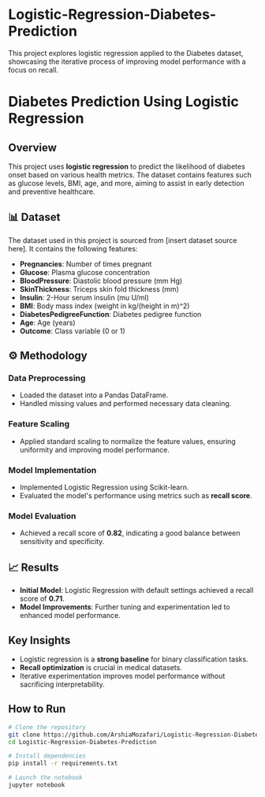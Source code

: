 # Logistic-Regression-Diabetes-Prediction
This project explores logistic regression applied to the Diabetes dataset, showcasing the iterative process of improving model performance with a focus on recall.
# Diabetes Prediction Using Logistic Regression

## Overview

This project uses **logistic regression** to predict the likelihood of diabetes onset based on various health metrics. The dataset contains features such as glucose levels, BMI, age, and more, aiming to assist in early detection and preventive healthcare.

## 📊 Dataset

The dataset used in this project is sourced from [insert dataset source here]. It contains the following features:

- **Pregnancies**: Number of times pregnant  
- **Glucose**: Plasma glucose concentration  
- **BloodPressure**: Diastolic blood pressure (mm Hg)  
- **SkinThickness**: Triceps skin fold thickness (mm)  
- **Insulin**: 2-Hour serum insulin (mu U/ml)  
- **BMI**: Body mass index (weight in kg/(height in m)^2)  
- **DiabetesPedigreeFunction**: Diabetes pedigree function  
- **Age**: Age (years)  
- **Outcome**: Class variable (0 or 1)  

## ⚙️ Methodology

### Data Preprocessing
- Loaded the dataset into a Pandas DataFrame.  
- Handled missing values and performed necessary data cleaning.  

### Feature Scaling
- Applied standard scaling to normalize the feature values, ensuring uniformity and improving model performance.  

### Model Implementation
- Implemented Logistic Regression using Scikit-learn.  
- Evaluated the model's performance using metrics such as **recall score**.  

### Model Evaluation
- Achieved a recall score of **0.82**, indicating a good balance between sensitivity and specificity.  

## 📈 Results

- **Initial Model**: Logistic Regression with default settings achieved a recall score of **0.71**.  
- **Model Improvements**: Further tuning and experimentation led to enhanced model performance.  

## Key Insights

- Logistic regression is a **strong baseline** for binary classification tasks.  
- **Recall optimization** is crucial in medical datasets.  
- Iterative experimentation improves model performance without sacrificing interpretability.


## How to Run

```bash
# Clone the repository
git clone https://github.com/ArshiaMozafari/Logistic-Regression-Diabetes-Prediction.git
cd Logistic-Regression-Diabetes-Prediction

# Install dependencies
pip install -r requirements.txt

# Launch the notebook
jupyter notebook
